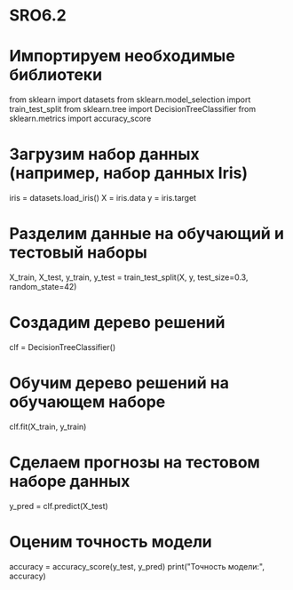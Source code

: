 # SRO6.2
# Импортируем необходимые библиотеки
from sklearn import datasets
from sklearn.model_selection import train_test_split
from sklearn.tree import DecisionTreeClassifier
from sklearn.metrics import accuracy_score

# Загрузим набор данных (например, набор данных Iris)
iris = datasets.load_iris()
X = iris.data
y = iris.target

# Разделим данные на обучающий и тестовый наборы
X_train, X_test, y_train, y_test = train_test_split(X, y, test_size=0.3, random_state=42)

# Создадим дерево решений
clf = DecisionTreeClassifier()

# Обучим дерево решений на обучающем наборе
clf.fit(X_train, y_train)

# Сделаем прогнозы на тестовом наборе данных
y_pred = clf.predict(X_test)

# Оценим точность модели
accuracy = accuracy_score(y_test, y_pred)
print("Точность модели:", accuracy)
